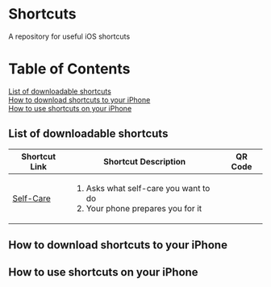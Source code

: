 # Shortcuts
A repository for useful iOS shortcuts

# Table of Contents

[List of downloadable shortcuts](#list-of-downloadable-shortcuts)</br>
[How to download shortcuts to your iPhone](#how-to-download-shortcuts-to-your-iphone)</br>
[How to use shortcuts on your iPhone](#how-to-use-shortcuts-on-your-iphone)</br>


## List of downloadable shortcuts

| Shortcut Link | Shortcut Description | QR Code |
|----------------------|----------------------|---------|
| [Self-Care](https://www.icloud.com/shortcuts/b9e75e2076a74044b897ecd8432c3c32)     | <ol><li>Asks what self-care you want to do</li><li>Your phone prepares you for it</li></ol> | []() |

## How to download shortcuts to your iPhone

## How to use shortcuts on your iPhone
